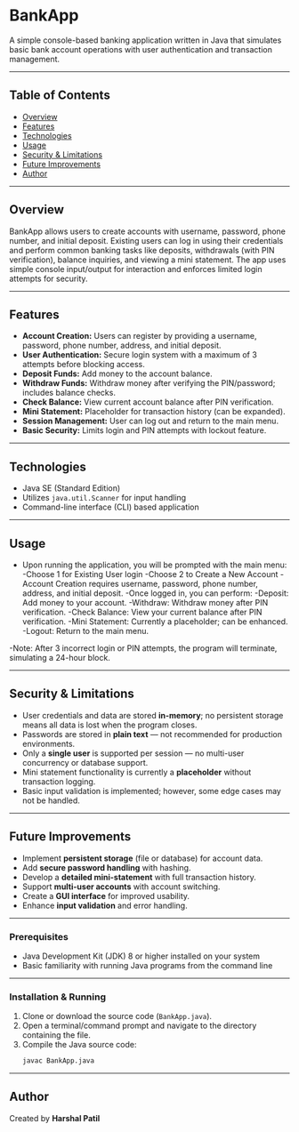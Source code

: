 # BankApp

A simple console-based banking application written in Java that simulates basic bank account operations with user authentication and transaction management.

---

## Table of Contents

- [Overview](#overview)  
- [Features](#features)  
- [Technologies](#technologies)   
- [Usage](#usage)  
- [Security & Limitations](#security--limitations)  
- [Future Improvements](#future-improvements)  
- [Author](#author)

---

## Overview

BankApp allows users to create accounts with username, password, phone number, and initial deposit. Existing users can log in using their credentials and perform common banking tasks like deposits, withdrawals (with PIN verification), balance inquiries, and viewing a mini statement. The app uses simple console input/output for interaction and enforces limited login attempts for security.

---

## Features

- **Account Creation:** Users can register by providing a username, password, phone number, address, and initial deposit.
- **User Authentication:** Secure login system with a maximum of 3 attempts before blocking access.
- **Deposit Funds:** Add money to the account balance.
- **Withdraw Funds:** Withdraw money after verifying the PIN/password; includes balance checks.
- **Check Balance:** View current account balance after PIN verification.
- **Mini Statement:** Placeholder for transaction history (can be expanded).
- **Session Management:** User can log out and return to the main menu.
- **Basic Security:** Limits login and PIN attempts with lockout feature.

---

## Technologies

- Java SE (Standard Edition)
- Utilizes `java.util.Scanner` for input handling
- Command-line interface (CLI) based application

---

## Usage

- Upon running the application, you will be prompted with the main menu:
-Choose 1 for Existing User login
-Choose 2 to Create a New Account
-Account Creation requires username, password, phone number, address, and initial deposit.
-Once logged in, you can perform:
-Deposit: Add money to your account.
-Withdraw: Withdraw money after PIN verification.
-Check Balance: View your current balance after PIN verification.
-Mini Statement: Currently a placeholder; can be enhanced.
-Logout: Return to the main menu.

-Note: After 3 incorrect login or PIN attempts, the program will terminate, simulating a 24-hour block.

---

## Security & Limitations

- User credentials and data are stored **in-memory**; no persistent storage means all data is lost when the program closes.
- Passwords are stored in **plain text** — not recommended for production environments.
- Only a **single user** is supported per session — no multi-user concurrency or database support.
- Mini statement functionality is currently a **placeholder** without transaction logging.
- Basic input validation is implemented; however, some edge cases may not be handled.

---

## Future Improvements

- Implement **persistent storage** (file or database) for account data.
- Add **secure password handling** with hashing.
- Develop a **detailed mini-statement** with full transaction history.
- Support **multi-user accounts** with account switching.
- Create a **GUI interface** for improved usability.
- Enhance **input validation** and error handling.

---

### Prerequisites

- Java Development Kit (JDK) 8 or higher installed on your system
- Basic familiarity with running Java programs from the command line

---

### Installation & Running

1. Clone or download the source code (`BankApp.java`).
2. Open a terminal/command prompt and navigate to the directory containing the file.
3. Compile the Java source code:
   ```bash
   javac BankApp.java

---

## Author

Created by **Harshal Patil**
